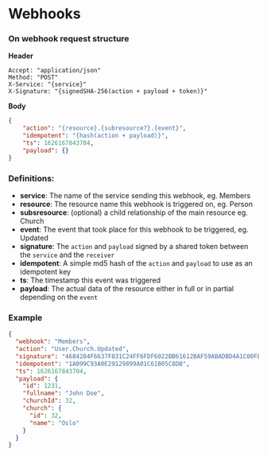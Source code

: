 # Webhooks

### On webhook request structure

**Header** 
```
Accept: "application/json"
Method: "POST"
X-Service: "{service}"
X-Signature: "{signedSHA-256(action + payload + token)}"
```

**Body**
```json
{
	"action": "{resource}.{subresource?}.{event}",
	"idempotent": "{hash(action + payload)}",
	"ts": 1626167843704,
	"payload": {}
}
```


### Definitions:

- **service**: The name of the service sending this webhook, eg. Members
- **resource**: The resource name this webhook is triggered on, eg. Person
- **subsresource**: (optional) a child relationship of the main resource eg. Church
- **event**: The event that took place for this webhook to be triggered, eg. Updated
- **signature**: The `action` and `payload` signed by a shared token between the `service` and the `receiver`
- **idempotent**: A simple md5 hash of the `action` and `payload` to use as an idempotent key
- **ts**: The timestamp this event was triggered
- **payload**: The actual data of the resource either in full or in partial depending on the `event`


### Example

```json
{
  "webhook": "Members",
  "action": "User.Church.Updated",
  "signature": "4684284F6637F831C24FF6FDF6022BB61612BAF59ABADBD4A1C00FE72094EA9E",
  "idempotent": "1A099C93A0E29129899A01C61B05C8DB",
  "ts": 1626167843704,
  "payload": {
    "id": 1231,
    "fullname": "John Doe",
    "churchId": 32,
    "church": {
      "id": 32,
      "name": "Oslo"
    }
  }
}
```
